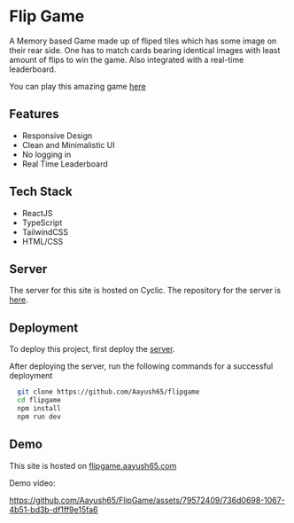 
# Flip Game

A Memory based Game made up of fliped tiles which has some image on their rear side. One has to match cards bearing identical images with least amount of flips to win the game. Also integrated with a real-time leaderboard.

You can play this amazing game [here](https://flipgame.aayush65.com)

## Features

- Responsive Design
- Clean and Minimalistic UI
- No logging in
- Real Time Leaderboard


## Tech Stack

- ReactJS
- TypeScript
- TailwindCSS
- HTML/CSS
## Server
The server for this site is hosted on Cyclic.
The repository for the server is [here](https://github.com/Aayush65/leaderboard).
## Deployment

To deploy this project, first deploy the [server](https://github.com/Aayush65/leaderboard).

After deploying the server, run the following commands for a successful deployment

```bash
  git clone https://github.com/Aayush65/flipgame
  cd flipgame
  npm install
  npm run dev
```
## Demo

This site is hosted on [flipgame.aayush65.com](https://flipgame.aayush65.com)

Demo video:

https://github.com/Aayush65/FlipGame/assets/79572409/736d0698-1067-4b51-bd3b-df1ff9e15fa6
